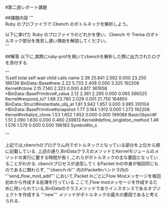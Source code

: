 #第二週レポート課題

##課題内容
'''  
Ruby のプロファイラで Cbench のボトルネックを解析しよう。

以下に挙げた Ruby のプロファイラのどれかを使い、Cbench や Trema のボトルネック部分を発見し遅い理由を解説してください。  
'''

##解答
以下に,実際にruby-profを用いてcbenchを解析した際に出力されたログを添付する.

'''  
 %self      total      self      wait     child     calls  name
  2.39     25.841     2.592     0.000    23.250   186136   BinData::Base#new
  2.22      5.733     2.408     0.000     3.325   192208   Kernel#clone
  2.15      7.140     2.323     0.000     4.817   361658  *BinData::BasePrimitive#_value
  2.12      2.361     2.295     0.000     0.065   596525   Kernel#respond_to?
  1.88     23.780     2.029     0.001    21.750   164850   BinData::Struct#instantiate_obj_at
  1.81      5.942     1.957     0.000     3.985   310104  *BinData::BasePrimitive#snapshot
  1.77      3.184     1.912     0.000     1.273   192208   Kernel#initialize_clone
  1.53      1.652     1.652     0.000     0.000   199088   BasicObject#!
  1.51      2.090     1.630     0.000     0.460   239613   Kernel#define_singleton_method
  1.46      1.576     1.576     0.000     0.000   196183   Symbol#to_s
  
'''

上記では,cbenchのプログラム内でボトルネックとなっている部分を上位から順に記載している.
上述の通り,BinDataクラスのメソッドとKernelモジュールのメソッドの実行に要する時間が長く,これらがボトルネックの主な要因となっていることがわかる.
cbenchプロセスが送信してくるPacket Inの中身が毎回同じものであるに関わらず, '''cbench.rb''' 内のPacketInハンドラ内の '''send_flow_mod_add''' において,Packet InごとにFlow Modメッセージを毎回初めから作成する処理を行っている.ここで,Flow modメッセージを作成するために用いられている,BinDataのクラスメソッドでありインスタンスであるオブジェクトを作成する '''new''' メソッドがボトルネックの最大の要因であると考えられる.
